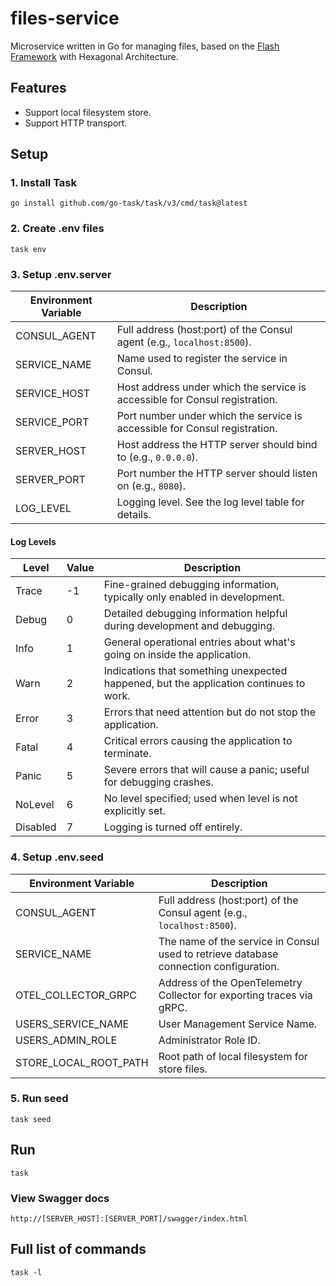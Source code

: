 # files-service

Microservice written in Go for managing files, based on the [Flash Framework](https://github.com/flash-go/flash) with Hexagonal Architecture.

## Features

- Support local filesystem store.
- Support HTTP transport.

## Setup

### 1. Install Task

```
go install github.com/go-task/task/v3/cmd/task@latest
```

### 2. Create .env files

```
task env
```

### 3. Setup .env.server

| Environment Variable | Description                                                                 |
|----------------------|-----------------------------------------------------------------------------|
| CONSUL_AGENT         | Full address (host:port) of the Consul agent (e.g., `localhost:8500`).      |
| SERVICE_NAME         | Name used to register the service in Consul.                                |
| SERVICE_HOST         | Host address under which the service is accessible for Consul registration. |
| SERVICE_PORT         | Port number under which the service is accessible for Consul registration.  |
| SERVER_HOST          | Host address the HTTP server should bind to (e.g., `0.0.0.0`).              |
| SERVER_PORT          | Port number the HTTP server should listen on (e.g., `8080`).                |
| LOG_LEVEL            | Logging level. See the log level table for details.                         |

#### Log Levels

| Level    | Value  | Description                                                                            |
|----------|--------|----------------------------------------------------------------------------------------|
| Trace    | -1     | Fine-grained debugging information, typically only enabled in development.             |
| Debug    | 0      | Detailed debugging information helpful during development and debugging.               |
| Info     | 1      | General operational entries about what's going on inside the application.              |
| Warn     | 2      | Indications that something unexpected happened, but the application continues to work. |
| Error    | 3      | Errors that need attention but do not stop the application.                            |
| Fatal    | 4      | Critical errors causing the application to terminate.                                  |
| Panic    | 5      | Severe errors that will cause a panic; useful for debugging crashes.                   |
| NoLevel  | 6      | No level specified; used when level is not explicitly set.                             |
| Disabled | 7      | Logging is turned off entirely.                                                        |

### 4. Setup .env.seed

| Environment Variable    | Description                                                                                 |
|-------------------------|---------------------------------------------------------------------------------------------|
| CONSUL_AGENT            | Full address (host:port) of the Consul agent (e.g., `localhost:8500`).                      |
| SERVICE_NAME            | The name of the service in Consul used to retrieve database connection configuration.       |
| OTEL_COLLECTOR_GRPC     | Address of the OpenTelemetry Collector for exporting traces via gRPC.                       |
| USERS_SERVICE_NAME      | User Management Service Name.                                                               |
| USERS_ADMIN_ROLE        | Administrator Role ID.                                                                      |
| STORE_LOCAL_ROOT_PATH   | Root path of local filesystem for store files.                                              |

### 5. Run seed

```
task seed
```

## Run

```
task
```

### View Swagger docs

```
http://[SERVER_HOST]:[SERVER_PORT]/swagger/index.html
```

## Full list of commands

```
task -l
```
